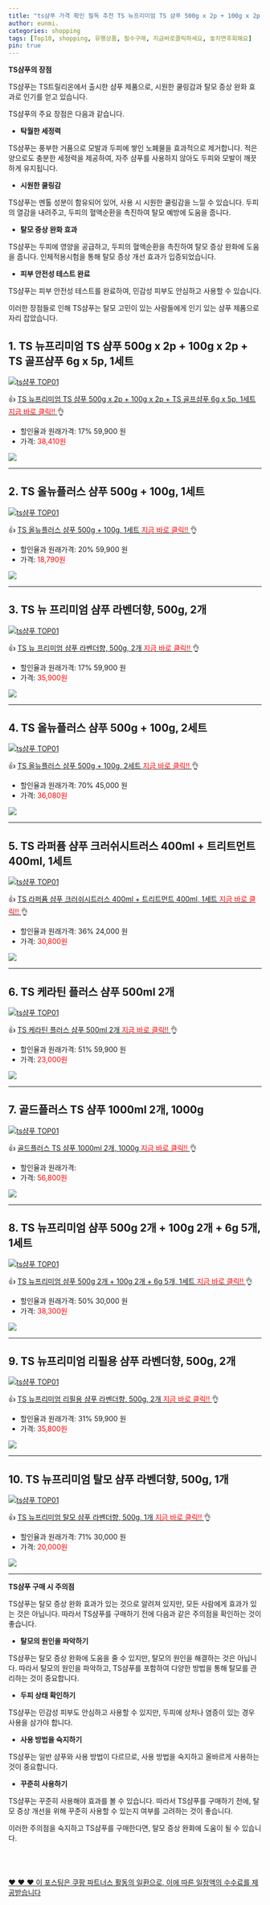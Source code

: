 ```yaml
---
title: "ts샴푸 가격 확인 필독 추천 TS 뉴프리미엄 TS 샴푸 500g x 2p + 100g x 2p + TS 골프샴푸 6g x 5p, 1세트 비교 장점 구매가이드"
author: eunmi.
categories: shopping
tags: [Top10, shopping, 유행상품, 필수구매, 지금바로클릭하세요, 놓치면후회해요]
pin: true
---
```

**TS샴푸의 장점**

TS샴푸는 TS트릴리온에서 출시한 샴푸 제품으로, 시원한 쿨링감과 탈모 증상 완화 효과로 인기를 얻고 있습니다.

TS샴푸의 주요 장점은 다음과 같습니다.

* **탁월한 세정력**

TS샴푸는 풍부한 거품으로 모발과 두피에 쌓인 노폐물을 효과적으로 제거합니다. 적은 양으로도 충분한 세정력을 제공하여, 자주 샴푸를 사용하지 않아도 두피와 모발이 깨끗하게 유지됩니다.

* **시원한 쿨링감**

TS샴푸는 멘톨 성분이 함유되어 있어, 사용 시 시원한 쿨링감을 느낄 수 있습니다. 두피의 열감을 내려주고, 두피의 혈액순환을 촉진하여 탈모 예방에 도움을 줍니다.

* **탈모 증상 완화 효과**

TS샴푸는 두피에 영양을 공급하고, 두피의 혈액순환을 촉진하여 탈모 증상 완화에 도움을 줍니다. 인체적용시험을 통해 탈모 증상 개선 효과가 입증되었습니다.

* **피부 안전성 테스트 완료**

TS샴푸는 피부 안전성 테스트를 완료하여, 민감성 피부도 안심하고 사용할 수 있습니다.

이러한 장점들로 인해 TS샴푸는 탈모 고민이 있는 사람들에게 인기 있는 샴푸 제품으로 자리 잡았습니다.

   

## 1. TS 뉴프리미엄 TS 샴푸 500g x 2p + 100g x 2p + TS 골프샴푸 6g x 5p, 1세트

[![ts샴푸 TOP01](https://thumbnail6.coupangcdn.com/thumbnails/remote/230x230ex/image/vendor_inventory/24f5/93aafc5f3244cafebcdb4c45d81666f0ef607fe410b06b6491139e38caa8.jpg)](https://link.coupang.com/re/AFFSDP?lptag=AF3617701&subid=GithubCoopas&pageKey=5423800638&traceid=V0-153&itemId=8198038897&vendorItemId=85927644255)


👍 [TS 뉴프리미엄 TS 샴푸 500g x 2p + 100g x 2p + TS 골프샴푸 6g x 5p, 1세트 <font color=red> 지금 바로 클릭!! </font> ](https://link.coupang.com/re/AFFSDP?lptag=AF3617701&subid=GithubCoopas&pageKey=5423800638&traceid=V0-153&itemId=8198038897&vendorItemId=85927644255) 👌 


- 할인율과 원래가격: 17%  59,900   원
- 가격: <span style='color:red'>38,410원</span>

[![](/discount_price.png)](https://link.coupang.com/re/AFFSDP?lptag=AF3617701&subid=GithubCoopas&pageKey=5423800638&traceid=V0-153&itemId=8198038897&vendorItemId=85927644255)

---


   

## 2. TS 올뉴플러스 샴푸 500g + 100g, 1세트

[![ts샴푸 TOP01](https://thumbnail9.coupangcdn.com/thumbnails/remote/230x230ex/image/retail/images/1757803645115671-f78c93fb-88e3-4231-8cfc-a2d2e1d7f69d.jpg)](https://link.coupang.com/re/AFFSDP?lptag=AF3617701&subid=GithubCoopas&pageKey=7619553428&traceid=V0-153&itemId=20198218320&vendorItemId=70358475686)


👍 [TS 올뉴플러스 샴푸 500g + 100g, 1세트 <font color=red> 지금 바로 클릭!! </font> ](https://link.coupang.com/re/AFFSDP?lptag=AF3617701&subid=GithubCoopas&pageKey=7619553428&traceid=V0-153&itemId=20198218320&vendorItemId=70358475686) 👌 


- 할인율과 원래가격: 20%  59,900   원
- 가격: <span style='color:red'>18,790원</span>

[![](/discount_price.png)](https://link.coupang.com/re/AFFSDP?lptag=AF3617701&subid=GithubCoopas&pageKey=7619553428&traceid=V0-153&itemId=20198218320&vendorItemId=70358475686)

---


   

## 3. TS 뉴 프리미엄 샴푸 라벤더향, 500g, 2개

[![ts샴푸 TOP01](https://thumbnail7.coupangcdn.com/thumbnails/remote/230x230ex/image/vendor_inventory/4b87/90b1f69f0b51394ea0f1f6336734542d9105d0994f04ac5407704dd8f170.jpg)](https://link.coupang.com/re/AFFSDP?lptag=AF3617701&subid=GithubCoopas&pageKey=6533852113&traceid=V0-153&itemId=14522065426&vendorItemId=87112584871)


👍 [TS 뉴 프리미엄 샴푸 라벤더향, 500g, 2개 <font color=red> 지금 바로 클릭!! </font> ](https://link.coupang.com/re/AFFSDP?lptag=AF3617701&subid=GithubCoopas&pageKey=6533852113&traceid=V0-153&itemId=14522065426&vendorItemId=87112584871) 👌 


- 할인율과 원래가격: 17%  59,900   원
- 가격: <span style='color:red'>35,900원</span>

[![](/discount_price.png)](https://link.coupang.com/re/AFFSDP?lptag=AF3617701&subid=GithubCoopas&pageKey=6533852113&traceid=V0-153&itemId=14522065426&vendorItemId=87112584871)

---


   

## 4. TS 올뉴플러스 샴푸 500g + 100g, 2세트

[![ts샴푸 TOP01](https://thumbnail8.coupangcdn.com/thumbnails/remote/230x230ex/image/retail/images/3579323253622882-6a01b1e9-b587-40b6-80b6-baca7ded24aa.png)](https://link.coupang.com/re/AFFSDP?lptag=AF3617701&subid=GithubCoopas&pageKey=7619553428&traceid=V0-153&itemId=20198235977&vendorItemId=85296875666)


👍 [TS 올뉴플러스 샴푸 500g + 100g, 2세트 <font color=red> 지금 바로 클릭!! </font> ](https://link.coupang.com/re/AFFSDP?lptag=AF3617701&subid=GithubCoopas&pageKey=7619553428&traceid=V0-153&itemId=20198235977&vendorItemId=85296875666) 👌 


- 할인율과 원래가격: 70%  45,000   원
- 가격: <span style='color:red'>36,080원</span>

[![](/discount_price.png)](https://link.coupang.com/re/AFFSDP?lptag=AF3617701&subid=GithubCoopas&pageKey=7619553428&traceid=V0-153&itemId=20198235977&vendorItemId=85296875666)

---


   

## 5. TS 라퍼퓸 샴푸 크러쉬시트러스 400ml + 트리트먼트 400ml, 1세트

[![ts샴푸 TOP01](https://thumbnail7.coupangcdn.com/thumbnails/remote/230x230ex/image/vendor_inventory/0c82/e8897c2da3e4b8a25ca04b755397c8ffaae995c287a98b837c1e089ddcf2.jpg)](https://link.coupang.com/re/AFFSDP?lptag=AF3617701&subid=GithubCoopas&pageKey=6071259595&traceid=V0-153&itemId=11210204775&vendorItemId=85539842852)


👍 [TS 라퍼퓸 샴푸 크러쉬시트러스 400ml + 트리트먼트 400ml, 1세트 <font color=red> 지금 바로 클릭!! </font> ](https://link.coupang.com/re/AFFSDP?lptag=AF3617701&subid=GithubCoopas&pageKey=6071259595&traceid=V0-153&itemId=11210204775&vendorItemId=85539842852) 👌 


- 할인율과 원래가격: 36%  24,000   원
- 가격: <span style='color:red'>30,800원</span>

[![](/discount_price.png)](https://link.coupang.com/re/AFFSDP?lptag=AF3617701&subid=GithubCoopas&pageKey=6071259595&traceid=V0-153&itemId=11210204775&vendorItemId=85539842852)

---


   

## 6. TS 케라틴 플러스 샴푸 500ml 2개

[![ts샴푸 TOP01](https://thumbnail10.coupangcdn.com/thumbnails/remote/230x230ex/image/vendor_inventory/c493/f9b1e75b4299e56cc0113d73f3ac65f5a3958812931fd5193b716a643c83.jpg)](https://link.coupang.com/re/AFFSDP?lptag=AF3617701&subid=GithubCoopas&pageKey=7240772819&traceid=V0-153&itemId=18396920596&vendorItemId=85539840573)


👍 [TS 케라틴 플러스 샴푸 500ml 2개 <font color=red> 지금 바로 클릭!! </font> ](https://link.coupang.com/re/AFFSDP?lptag=AF3617701&subid=GithubCoopas&pageKey=7240772819&traceid=V0-153&itemId=18396920596&vendorItemId=85539840573) 👌 


- 할인율과 원래가격: 51%  59,900   원
- 가격: <span style='color:red'>23,000원</span>

[![](/discount_price.png)](https://link.coupang.com/re/AFFSDP?lptag=AF3617701&subid=GithubCoopas&pageKey=7240772819&traceid=V0-153&itemId=18396920596&vendorItemId=85539840573)

---


   

## 7. 골드플러스 TS 샴푸 1000ml 2개, 1000g

[![ts샴푸 TOP01](https://thumbnail7.coupangcdn.com/thumbnails/remote/230x230ex/image/vendor_inventory/8754/906a1dbbeead440db625ff1f23625ce9efa841631987cc3c0f0b910b2555.jpg)](https://link.coupang.com/re/AFFSDP?lptag=AF3617701&subid=GithubCoopas&pageKey=7122286149&traceid=V0-153&itemId=18396917845&vendorItemId=87197316388)


👍 [골드플러스 TS 샴푸 1000ml 2개, 1000g <font color=red> 지금 바로 클릭!! </font> ](https://link.coupang.com/re/AFFSDP?lptag=AF3617701&subid=GithubCoopas&pageKey=7122286149&traceid=V0-153&itemId=18396917845&vendorItemId=87197316388) 👌 


- 할인율과 원래가격: 
- 가격: <span style='color:red'>56,800원</span>

[![](/discount_price.png)](https://link.coupang.com/re/AFFSDP?lptag=AF3617701&subid=GithubCoopas&pageKey=7122286149&traceid=V0-153&itemId=18396917845&vendorItemId=87197316388)

---


   

## 8. TS 뉴프리미엄 샴푸 500g 2개 + 100g 2개 + 6g 5개, 1세트

[![ts샴푸 TOP01](https://thumbnail8.coupangcdn.com/thumbnails/remote/230x230ex/image/vendor_inventory/c963/97c2a87e32588bbf5a000117f67d4c5495fc67a58ba0f1dfaee0a0be354a.jpg)](https://link.coupang.com/re/AFFSDP?lptag=AF3617701&subid=GithubCoopas&pageKey=7337604544&traceid=V0-153&itemId=18851879354&vendorItemId=87465572406)


👍 [TS 뉴프리미엄 샴푸 500g 2개 + 100g 2개 + 6g 5개, 1세트 <font color=red> 지금 바로 클릭!! </font> ](https://link.coupang.com/re/AFFSDP?lptag=AF3617701&subid=GithubCoopas&pageKey=7337604544&traceid=V0-153&itemId=18851879354&vendorItemId=87465572406) 👌 


- 할인율과 원래가격: 50%  30,000   원
- 가격: <span style='color:red'>38,300원</span>

[![](/discount_price.png)](https://link.coupang.com/re/AFFSDP?lptag=AF3617701&subid=GithubCoopas&pageKey=7337604544&traceid=V0-153&itemId=18851879354&vendorItemId=87465572406)

---


   

## 9. TS 뉴프리미엄 리필용 샴푸 라벤더향, 500g, 2개

[![ts샴푸 TOP01](https://thumbnail9.coupangcdn.com/thumbnails/remote/230x230ex/image/vendor_inventory/3c6b/13dcbcdc0d21352433fdc24d68fedd0574e2ae8495e0033eee75747fa5d3.jpg)](https://link.coupang.com/re/AFFSDP?lptag=AF3617701&subid=GithubCoopas&pageKey=6125962819&traceid=V0-153&itemId=18039276572&vendorItemId=86471353234)


👍 [TS 뉴프리미엄 리필용 샴푸 라벤더향, 500g, 2개 <font color=red> 지금 바로 클릭!! </font> ](https://link.coupang.com/re/AFFSDP?lptag=AF3617701&subid=GithubCoopas&pageKey=6125962819&traceid=V0-153&itemId=18039276572&vendorItemId=86471353234) 👌 


- 할인율과 원래가격: 31%  59,900   원
- 가격: <span style='color:red'>35,800원</span>

[![](/discount_price.png)](https://link.coupang.com/re/AFFSDP?lptag=AF3617701&subid=GithubCoopas&pageKey=6125962819&traceid=V0-153&itemId=18039276572&vendorItemId=86471353234)

---


   

## 10. TS 뉴프리미엄 탈모 샴푸 라벤더향, 500g, 1개

[![ts샴푸 TOP01](https://thumbnail9.coupangcdn.com/thumbnails/remote/230x230ex/image/vendor_inventory/63a0/999956982315a44465b03486e9ca027b4b194a7795781295228568857273.jpg)](https://link.coupang.com/re/AFFSDP?lptag=AF3617701&subid=GithubCoopas&pageKey=6590298130&traceid=V0-153&itemId=14868675097&vendorItemId=87176623856)


👍 [TS 뉴프리미엄 탈모 샴푸 라벤더향, 500g, 1개 <font color=red> 지금 바로 클릭!! </font> ](https://link.coupang.com/re/AFFSDP?lptag=AF3617701&subid=GithubCoopas&pageKey=6590298130&traceid=V0-153&itemId=14868675097&vendorItemId=87176623856) 👌 


- 할인율과 원래가격: 71%  30,000   원
- 가격: <span style='color:red'>20,000원</span>

[![](/discount_price.png)](https://link.coupang.com/re/AFFSDP?lptag=AF3617701&subid=GithubCoopas&pageKey=6590298130&traceid=V0-153&itemId=14868675097&vendorItemId=87176623856)

---
**TS샴푸 구매 시 주의점**

TS샴푸는 탈모 증상 완화 효과가 있는 것으로 알려져 있지만, 모든 사람에게 효과가 있는 것은 아닙니다. 따라서 TS샴푸를 구매하기 전에 다음과 같은 주의점을 확인하는 것이 좋습니다.

* **탈모의 원인을 파악하기**

TS샴푸는 탈모 증상 완화에 도움을 줄 수 있지만, 탈모의 원인을 해결하는 것은 아닙니다. 따라서 탈모의 원인을 파악하고, TS샴푸를 포함하여 다양한 방법을 통해 탈모를 관리하는 것이 중요합니다.

* **두피 상태 확인하기**

TS샴푸는 민감성 피부도 안심하고 사용할 수 있지만, 두피에 상처나 염증이 있는 경우 사용을 삼가야 합니다.

* **사용 방법을 숙지하기**

TS샴푸는 일반 샴푸와 사용 방법이 다르므로, 사용 방법을 숙지하고 올바르게 사용하는 것이 중요합니다.

* **꾸준히 사용하기**

TS샴푸는 꾸준히 사용해야 효과를 볼 수 있습니다. 따라서 TS샴푸를 구매하기 전에, 탈모 증상 개선을 위해 꾸준히 사용할 수 있는지 여부를 고려하는 것이 좋습니다.

이러한 주의점을 숙지하고 TS샴푸를 구매한다면, 탈모 증상 완화에 도움이 될 수 있습니다.<br><br><br><br><br> [ ❤ ❤ ❤ 이 포스팅은 쿠팡 파트너스 활동의 일환으로, 이에 따른 일정액의 수수료를 제공받습니다](https://link.coupang.com/a/bcEFyh)